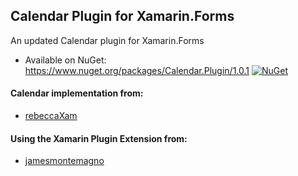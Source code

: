 ## Calendar Plugin for Xamarin.Forms

An updated Calendar plugin for Xamarin.Forms

* Available on NuGet: https://www.nuget.org/packages/Calendar.Plugin/1.0.1  [![NuGet](https://img.shields.io/nuget/v/Calendar.Plugin.svg?label=NuGet)](https://www.nuget.org/packages/Calendar.Plugin)

#### Calendar implementation from:
* [rebeccaXam](https://github.com/rebeccaXam)

#### Using the Xamarin Plugin Extension from:
* [jamesmontemagno](https://github.com/jamesmontemagno)
